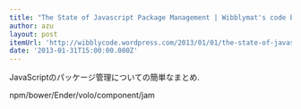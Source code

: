 ```yaml
---
title: "The State of Javascript Package Management | Wibblymat's code blog"
author: azu
layout: post
itemUrl: 'http://wibblycode.wordpress.com/2013/01/01/the-state-of-javascript-package-management/'
date: '2013-01-31T15:00:00.000Z'
---
```

JavaScriptのパッケージ管理についての簡単なまとめ.

npm/bower/Ender/volo/component/jam
